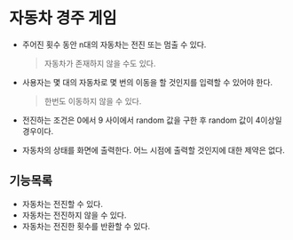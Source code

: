 # 자동차 경주 게임

- 주어진 횟수 동안 n대의 자동차는 전진 또는 멈출 수 있다.

  > 자동차가 존재하지 않을 수도 있다.

- 사용자는 몇 대의 자동차로 몇 번의 이동을 할 것인지를 입력할 수 있어야 한다.

  > 한번도 이동하지 않을 수 있다.

- 전진하는 조건은 0에서 9 사이에서 random 값을 구한 후 random 값이 4이상일 경우이다.

- 자동차의 상태를 화면에 출력한다. 어느 시점에 출력할 것인지에 대한 제약은 없다.



## 기능목록

* 자동차는 전진할 수 있다.
* 자동차는 전진하지 않을 수 있다.
* 자동차는 전진한 횟수를 반환할 수 있다.


